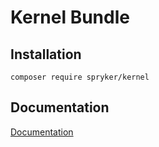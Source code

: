 # Kernel Bundle

## Installation

```
composer require spryker/kernel
```

## Documentation

[Documentation](http://spryker.github.io)
